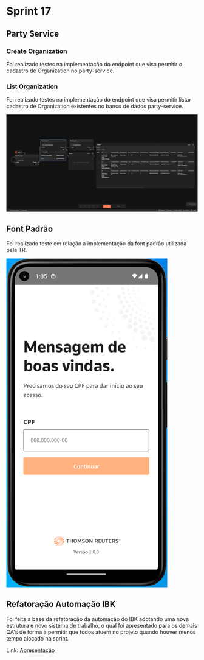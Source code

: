 # Sprint 17

## Party Service
### Create Organization
Foi realizado testes na implementação do endpoint que visa permitir o cadastro de Organization no party-service.

### List Organization
Foi realizado testes na implementação do endpoint que visa permitir listar cadastro de Organization existentes no banco de dados party-service.

![FlowOrganization](./arquivos/flowOrganization.gif)

## Font Padrão
Foi realizado teste em relação a implementação da font padrão utilizada pela TR.</br>

![FontApp](./arquivos/Screenshot_23.png)

## Refatoração Automação IBK
Foi feita a base da refatoração da automação do IBK adotando uma nova estrutura e novo sistema de trabalho, o qual foi apresentado para os demais QA's de forma a permitir que todos atuem no projeto quando houver menos tempo alocado na sprint.

Link: [Apresentação](https://trten-my.sharepoint.com/:v:/g/personal/bruno_lima_thomsonreuters_com/EYVb4Wyn8KZFnF8y7AChVGIBUCEgGUXqpdA6PfqlOqG6Ag?referrer=Teams.TEAMS-ELECTRON&referrerScenario=MeetingChicletGetLink.view.view)